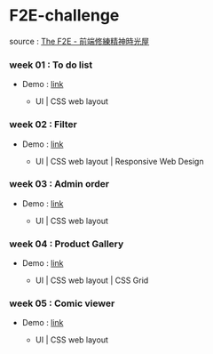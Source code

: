 # F2E-challenge

source : [The F2E - 前端修練精神時光屋](https://github.com/hexschool/TheF2E)

### week 01 : To do list

- Demo : [link](https://menghsuan.github.io/F2E-challenge/01/)

  - UI | CSS web layout 

### week 02 : Filter 

- Demo : [link](https://menghsuan.github.io/F2E-challenge/02/)

  - UI | CSS web layout | Responsive Web Design

### week 03 : Admin order

- Demo : [link](https://menghsuan.github.io/F2E-challenge/03/)

  - UI | CSS web layout 

### week 04 : Product Gallery 

- Demo : [link](https://menghsuan.github.io/F2E-challenge/04/)

  - UI | CSS web layout | CSS Grid

### week 05 : Comic viewer 

- Demo : [link](https://menghsuan.github.io/F2E-challenge/05/)

  - UI | CSS web layout
